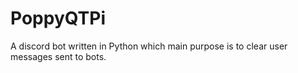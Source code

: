 # PoppyQTPi
A discord bot written in Python which main purpose is to clear user messages sent to bots.
